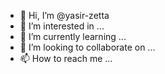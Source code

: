 - 👋 Hi, I’m @yasir-zetta
- 👀 I’m interested in ...
- 🌱 I’m currently learning ...
- 💞️ I’m looking to collaborate on ...
- 📫 How to reach me ...

<!---
yasir-zetta/yasir-zetta is a ✨ special ✨ repository because its `README.md` (this file) appears on your GitHub profile.
You can click the Preview link to take a look at your changes.
--->
